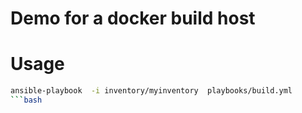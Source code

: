 # Demo for a docker build host


# Usage

```bash
ansible-playbook  -i inventory/myinventory  playbooks/build.yml
```bash
